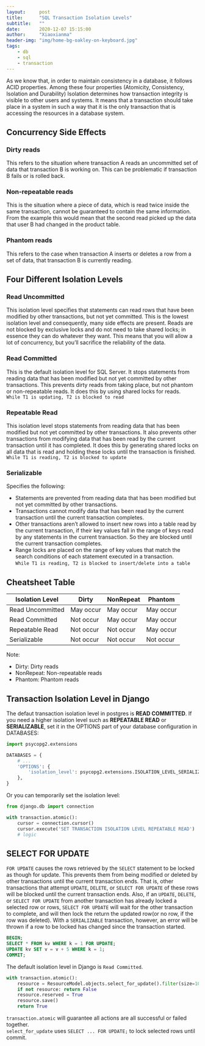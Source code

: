 ```yaml
---
layout:     post
title:      "SQL Transaction Isolation Levels"
subtitle:   ""
date:       2020-12-07 15:15:00
author:     "Xiaoxianma"
header-img: "img/home-bg-oakley-on-keyboard.jpg"
tags:
    - db
    - sql
    - transaction
---
```


As we know that, in order to maintain consistency in a database, it follows ACID properties. Among these four properties (Atomicity, Consistency, Isolation and Durability) Isolation determines how transaction integrity is visible to other users and systems. It means that a transaction should take place in a system in such a way that it is the only transaction that is accessing the resources in a database system.

## Concurrency Side Effects

### Dirty reads
This refers to the situation where transaction A reads an uncommitted set of data that transaction B is working on. This can be problematic if transaction B fails or is rolled back.

### Non-repeatable reads
This is the situation where a piece of data, which is read twice inside the same transaction, cannot be guaranteed to contain the same information. From the example this would mean that the second read picked up the data that user B had changed in the product table.

### Phantom reads
This refers to the case when transaction A inserts or deletes a row from a set of data, that transaction B is currently reading.


## Four Different Isolation Levels

### Read Uncommitted
This isolation level specifies that statements can read rows that have been modified by other transactions, but not yet committed. This is the lowest isolation level and consequently, many side effects are present. Reads are not blocked by exclusive locks and do not need to take shared locks; in essence they can do whatever they want. This means that you will allow a lot of concurrency, but you’ll sacrifice the reliability of the data.

### Read Committed
This is the default isolation level for SQL Server. It stops statements from reading data that has been modified but not yet committed by other transactions. This prevents dirty reads from taking place, but not phantom or non-repeatable reads. It does this by using shared locks for reads.  
`While T1 is updating, T2 is blocked to read`

### Repeatable Read
This isolation level stops statements from reading data that has been modified but not yet committed by other transactions. It also prevents other transactions from modifying data that has been read by the current transaction until it has completed. It does this by generating shared locks on all data that is read and holding these locks until the transaction is finished.  
`While T1 is reading, T2 is blocked to update`

### Serializable
Specifies the following:  

- Statements are prevented from reading data that has been modified but not yet committed by other transactions.
- Transactions cannot modify data that has been read by the current transaction until the current transaction completes.
- Other transactions aren’t allowed to insert new rows into a table read by the current transaction, if their key values fall in the range of keys read by any statements in the current transaction. So they are blocked until the current transaction completes.
- Range locks are placed on the range of key values that match the search conditions of each statement executed in a transaction.  
`While T1 is reading, T2 is blocked to insert/delete into a table`

## Cheatsheet Table 

| Isolation Level  | Dirty     | NonRepeat | Phantom   |
|------------------|-----------|-----------|-----------|
| Read Uncommitted | May occur | May occur | May occur |
| Read Committed   | Not occur | May occur | May occur |
| Repeatable Read  | Not occur | Not occur | May occur |
| Serializable     | Not occur | Not occur | Not occur |

Note:
- Dirty:     Dirty reads
- NonRepeat: Non-repeatable reads
- Phantom:   Phantom reads

## Transaction Isolation Level in Django
The defaut transaction isolation level in postgres is **READ COMMITTED**. If you need a higher isolation level such as **REPEATABLE READ** or **SERIALIZABLE**, set it in the OPTIONS part of your database configuration in DATABASES:
```python
import psycopg2.extensions

DATABASES = {
    # ...
    'OPTIONS': {
        'isolation_level': psycopg2.extensions.ISOLATION_LEVEL_SERIALIZABLE,
    },
}
```

Or you can temporarily set the isolation level:
```python
from django.db import connection

with transaction.atomic():
    cursor = connection.cursor()
    cursor.execute('SET TRANSACTION ISOLATION LEVEL REPEATABLE READ')
    # logic
```

## SELECT FOR UPDATE
`FOR UPDATE` causes the rows retrieved by the `SELECT` statement to be locked as though for update. This prevents them from being modified or deleted by other transactions until the current transaction ends. That is, other transactions that attempt `UPDATE`, `DELETE`, or `SELECT FOR UPDATE` of these rows will be blocked until the current transaction ends. Also, if an `UPDATE`, `DELETE`, or `SELECT FOR UPDATE` from another transaction has already locked a selected row or rows, `SELECT FOR UPDATE` will wait for the other transaction to complete, and will then lock the return the updated row(or no row, if the row was deleted). With a `SERIALIZABLE` transaction, however, an error will be thrown if a row to be locked has changed since the transaction started.  

```sql
BEGIN;
SELECT * FROM kv WHERE k = 1 FOR UPDATE;
UPDATE kv SET v = v + 5 WHERE k = 1;
COMMIT;
```

The default isolation level in Django is `Read Committed`.
```python
with transaction.atomic():
    resource = ResourceModel.objects.select_for_update().filter(size=10).first() # If not found, return None
    if not resource: return False
    resource.reserved = True
    resource.save()
    return True
```
`transaction.atomic` will guarantee all actions are all successful or failed together.  
`select_for_update` uses `SELECT ... FOR UPDATE;` to lock selected rows until commit.
